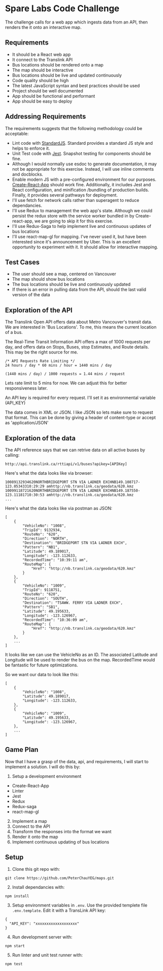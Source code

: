 # Spare Labs Code Challenge
The challenge calls for a web app which ingests data from an API, then renders
the it onto an interactive map.

## Requirements
- It should be a React web app
- It connect to the Translink API
- Bus locations should be rendered onto a map
- The map should be interactive
- Bus locations should be live and updated continuously
- Code quality should be high
- The latest JavaScript syntax and best practices should be used
- Project should be well documented
- App should be functional and performant
- App should be easy to deploy

## Addressing Requirements
The requirements suggests that the following methodology could be acceptable:
- Lint code with [StandardJS](https://standardjs.com/). Standard provides a
standard JS style and helps to enforce it.
- Unit Test code with [Jest](https://facebook.github.io/jest/). Snapshot testing
for components should be fine.
- Although I would normally use esdoc to generate documentation, it may not be
appropriate for this exercise. Instead, I will use inline comments and docblocks.
- Enable modern JS with a pre-configured environment for our purposes.
[Create-React-App](https://github.com/facebookincubator/create-react-app)
should work fine. Additionally, it includes Jest and React configuration, and
minification /bundling of production builds. Finally, it provides several pathways
for deployment.
- I'll use fetch for network calls rather than superagent to reduce dependancies.
- I'll use Redux to management the web app's state. Although we could persist the
redux store with the service worker bundled in by Create-react-app, we are going
to skip it for this exercise.
- I'll use Redux-Saga to help implement live and continuous updates of bus locations
- I'll use react-map-gl for mapping. I've never used it, but have been interested
since it's announcement by Uber. This is an excellent opportunity to experiment
with it. It should allow for interactive mapping.

## Test Cases
- The user should see a map, centered on Vancouver
- The map should show bus locations
- The bus locations should be live and continuously updated
- If there is an error in pulling data from the API, should the last valid version
of the data

## Exploration of the API
The Translink Open API offers data about Metro Vancouver's transit data. We are
interested in 'Bus Locations'. To me, this means the current location of a bus.

The Real-Time Transit Information API offers a max of 1000 requests per day, and
offers data on Stops, Buses, stop Estimates, and Route details. This may be the
right source for me.

```
/* API Requests Rate Limiting */
24 hours / day * 60 mins / hour = 1440 mins / day

(1440 mins / day) / 1000 requests = 1.44 mins / request
```

Lets rate limit to 5 mins for now. We can adjust this for better responsiveness later.

An API key is required for every request. I'll set it as environmental variable (API_KEY)

The data comes in XML or JSON. I like JSON so lets make sure to request that format.
This can be done by giving a header of content-type or accept as 'application/JSON'

## Exploration of the data
The API reference says that we can retrive data on all active buses by calling:
```
http://api.translink.ca/rttiapi/v1/buses?apikey=[APIKey]
```

Here's what the data looks like via browser:
```
10089132934620NORTHBRIDGEPORT STN VIA LADNER EXCHNB149.108717-123.05343310:29:29 amhttp://nb.translink.ca/geodata/620.kmz
10099118721620NORTHBRIDGEPORT STN VIA LADNER EXCHNB149.187550-123.11181710:30:53 amhttp://nb.translink.ca/geodata/620.kmz
...
```

Here's what the data looks like via postman as JSON:
```
[
    {
        "VehicleNo": "1008",
        "TripId": 9132934,
        "RouteNo": "620",
        "Direction": "NORTH",
        "Destination": "BRIDGEPORT STN VIA LADNER EXCH",
        "Pattern": "NB1",
        "Latitude": 49.189017,
        "Longitude": -123.112633,
        "RecordedTime": "10:39:11 am",
        "RouteMap": {
            "Href": "http://nb.translink.ca/geodata/620.kmz"
        }
    },
    {
        "VehicleNo": "1009",
        "TripId": 9118751,
        "RouteNo": "620",
        "Direction": "SOUTH",
        "Destination": "TSAWW. FERRY VIA LADNER EXCH",
        "Pattern": "SB1",
        "Latitude": 49.195633,
        "Longitude": -123.126967,
        "RecordedTime": "10:36:09 am",
        "RouteMap": {
            "Href": "http://nb.translink.ca/geodata/620.kmz"
        }
    },
    ...
]
```

It looks like we can use the VehicleNo as
an ID. The associated Latitude and Longitude will be used to render the bus on
the map. RecordedTime would be fantastic for future optimizations.

So we want our data to look like this:
```
[
    {
        "VehicleNo": "1008",
        "Latitude": 49.189017,
        "Longitude": -123.112633,
    },
    {
        "VehicleNo": "1009",
        "Latitude": 49.195633,
        "Longitude": -123.126967,
    },
    ...
]
```

## Game Plan
Now that I have a grasp of the data, api, and requirements, I will start to
implement a solution. I will do this by:

1. Setup a development environment
  - Create-React-App
  - Linter
  - Jest
  - Redux
  - Redux-saga
  - react-map-gl
2. Implement a map
3. Connect to the API
4. Transform the responses into the format we want
5. Render it onto the map
6. Implement continuous updating of bus locations

## Setup
1. Clone this git repo with:
```
git clone https://github.com/PeterChauYEG/maps.git
```

2. Install dependancies with:
```
npm install
```

3. Setup environment variables in `.env`. Use the provided templete file `.env.template`. Edit it with a TransLink API key:
```
{
  "API_KEY": "xxxxxxxxxxxxxxxxxxx"
}
```

4. Run development server with:
```
npm start
```

5. Run linter and unit test runner with:
```
npm test
```
